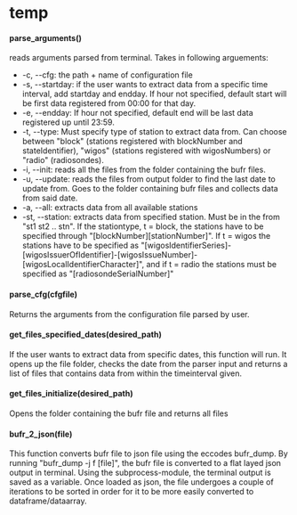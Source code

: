 # temp
#### parse_arguments()

reads arguments parsed from terminal. Takes in following arguements:
* -c, --cfg: the path + name of configuration file
* -s, --startday: if the user wants to extract data from a specific time interval, add startday and endday. If hour not specified, default start will be first data registered from 00:00 for that day.
* -e, --endday: If hour not specified, default end will be last data registered up until 23:59.
* -t, --type: Must specify type of station to extract data from. Can choose between "block" (stations registered with  blockNumber and stateIdentifier), "wigos" (stations registered with wigosNumbers) or "radio" (radiosondes).
* -i, --init: reads all the files from the folder containing the bufr files.
* -u, --update: reads the files from output folder to find the last date to update from. Goes to the folder containing bufr files and collects data from said date.
* -a, --all: extracts data from all available stations
* -st, --station: extracts data from specified station. Must be in the from "st1 st2 .. stn". If the stationtype, t = block, the stations have to be specified through "[blockNumber][stationNumber]". If t = wigos the stations have to be specified as "[wigosIdentifierSeries]-[wigosIssuerOfIdentifier]-[wigosIssueNumber]-[wigosLocalIdentifierCharacter]", and if t = radio the stations must be specified as "[radiosondeSerialNumber]"


#### parse_cfg(cfgfile)

Returns the arguments from the configuration file parsed by user.

#### get_files_specified_dates(desired_path)

If the user wants to extract data from specific dates, this function will run. It opens up the file folder, checks the date from the parser input and returns a list of files that contains data from within the timeinterval given. 

#### get_files_initialize(desired_path)

Opens the folder containing the bufr file and returns all files

#### bufr_2_json(file)
This function converts bufr file to json file using the eccodes bufr_dump. By running "bufr_dump -j f [file]", the bufr file is converted to a flat layed json output in terminal. Using the subprocess-module, the terminal output is saved as a variable. Once loaded as json, the file undergoes a couple of iterations to be sorted in order for it to be more easily converted to dataframe/dataarray.
